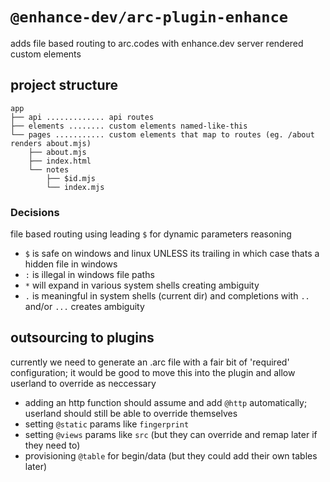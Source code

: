 # `@enhance-dev/arc-plugin-enhance`

adds file based routing to arc.codes with enhance.dev server rendered custom elements

## project structure

```
app
├── api ............. api routes
├── elements ........ custom elements named-like-this
└── pages ........... custom elements that map to routes (eg. /about renders about.mjs)
    ├── about.mjs
    ├── index.html
    └── notes
        ├── $id.mjs
        └── index.mjs
```

### Decisions

file based routing using leading `$` for dynamic parameters reasoning 

- `$` is safe on windows and linux UNLESS its trailing in which case thats a hidden file in windows
- `:` is illegal in windows file paths
- `*` will expand in various system shells creating ambiguity 
- `.` is meaningful in system shells (current dir) and completions with `..` and/or `...` creates ambiguity 

## outsourcing to plugins

currently we need to generate an .arc file with a fair bit of 'required' configuration; it would be good to move this into the plugin and allow userland to override as neccessary 

- adding an http function should assume and add `@http` automatically; userland should still be able to override themselves
- setting `@static` params like `fingerprint`
- setting `@views` params like `src` (but they can override and remap later if they need to)
- provisioning `@table` for begin/data (but they could add their own tables later) 
